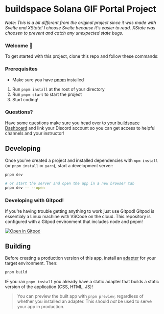 # buildspace Solana GIF Portal Project
*Note: This is a bit different from the original project since it was made with Svelte and XState!*
*I choose Svelte because It's easier to read. XState was choosen to prevent and catch any unexpected state bugs.*

### **Welcome 👋**
To get started with this project, clone this repo and follow these commands:

### Prerequisites
- Make sure you have [pnpm](https://pnpm.io/installation) installed

1. Run `pnpm install` at the root of your directory
2. Run `pnpm start` to start the project
3. Start coding!

### **Questions?**
Have some questions make sure you head over to your [buildspace Dashboard](https://app.buildspace.so/courses/CObd6d35ce-3394-4bd8-977e-cbee82ae07a3) and link your Discord account so you can get access to helpful channels and your instructor!


## Developing

Once you've created a project and installed dependencies with `npm install` (or `pnpm install` or `yarn`), start a development server:

```bash
pnpm dev

# or start the server and open the app in a new browser tab
pnpm dev -- --open
```

### Developing with Gitpod!
If you're having trouble getting anything to work just use Gitpod! Gitpod is essentialy a Linux machine with VSCode on the cloud. This repository is configured with a Gitpod environment that includes node and pnpm!

[![Open in Gitpod](https://gitpod.io/button/open-in-gitpod.svg)](https://gitpod.io/#https://github.com/fawaz-alesayi/solana-gif-portal-svelte)

## Building

Before creating a production version of this app, install an [adapter](https://kit.svelte.dev/docs#adapters) for your target environment. Then:

```bash
pnpm build
```

IF you ran `pnpm install` you already have a static adapter that builds a static version of the application (CSS, HTML, JS)!

> You can preview the built app with `pnpm preview`, regardless of whether you installed an adapter. This should _not_ be used to serve your app in production.
